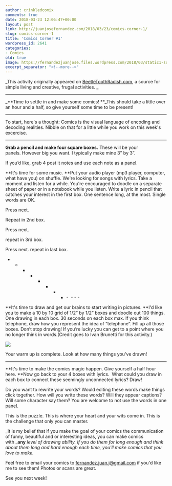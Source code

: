 ```yaml
---
author: crinkledcomix
comments: true
date: 2018-03-23 12:06:47+00:00
layout: post
link: http://juanjosefernandez.com/2018/03/23/comics-corner-1/
slug: comics-corner-1
title: 'Comics Corner #1'
wordpress_id: 2641
categories:
- Comics
old: true
image: https://fernandezjuanjose.files.wordpress.com/2018/03/static1-squarespace.gif
excerpt_separator: "<!--more-->"
---
```







_This activity originally appeared on [BeetleToothRadish.com](https://beetletoothradish.com/comicscorner), a source for simple living and creative, frugal activities. _



* * *



_**Time to settle in and make some comics! **_This should take a little over an hour and a half, so give yourself some time to be present!

- - - - - - - - - - - - -

To start, here's a thought: Comics is the visual language of encoding and decoding realities. Nibble on that for a little while you work on this week's excercise.
<!--more-->


- - - - - - - - - - - - -

**Grab a pencil and make four square boxes.** These will be your panels. However big you want. I typically make mine 3” by 3”.

If you’d like, grab 4 post it notes and use each note as a panel.

**It's time for some music. **Put your audio player (mp3 player, computer, what have you) on shuffle. We're looking for songs with lyrics. Take a moment and listen for a while. You're encouraged to doodle on a separate sheet of paper or in a notebook while you listen.
Write a lyric in pencil that catches your interest in the first box. One sentence long, at the most. Single words are OK.

Press next.

Repeat in 2nd box.

Press next.

repeat in 3rd box.

Press next.
repeat in last box.

- - - - - - - - -  - - -

**It's time to draw and get our brains to start writing in pictures. **I'd like you to make a 10 by 10 grid of 1/2” by 1/2” boxes and doodle out 100 things.  One drawing in each box. 30 seconds on each box max. If you think telephone, draw how you represent the idea of “telephone”. Fill up all those boxes. Don’t stop drawing! If you’re lucky you can get to a point where you no longer think in words.(Credit goes to Ivan Brunetti for this activity.)





















[![](https://fernandezjuanjose.files.wordpress.com/2018/03/static1-squarespace.gif)](https://fernandezjuanjose.files.wordpress.com/2018/03/static1-squarespace.gif)





















Your warm up is complete. Look at how many things you've drawn!

- - - - - - - - - - - - - -

**It's time to make the comics magic happen. Give yourself a half hour here. **Now go back to your 4 boxes with lyrics.  What could you draw in each box to connect these seemingly unconnected lyrics? Draw!

Do you want to rewrite your words? Would editing these words make things click together. How will you write these words? Will they appear captions? Will some character say them? You are welcome to not use the words in one panel.

This is the puzzle. This is where your heart and your wits come in. This is the challenge that only you can master.

_It is my belief that if you make the goal of your comics the communication of funny, beautiful and or interesting ideas, you can make comics with _**any** _level of drawing ability. If you do them for long enough and think about them long and hard enough each time, you'll make comics that you love to make._

Feel free to email your comics to [fernandez.juan.j@gmail.com](mailto:fernandez.juan.j@gmail.com) if you'd like me to see them! Photos or scans are great.

See you next week!





